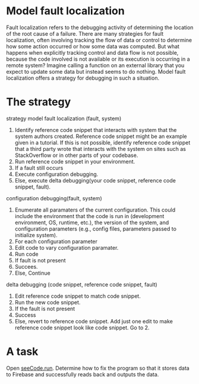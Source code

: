 # Model fault localization

Fault localization refers to the debugging activity of determining the location of the root cause of a failure. 
There are many strategies for fault localization, often involving tracking the flow of data or control to determine how some action 
occurred or how some data was computed. But what happens when explicitly tracking control and data flow is not possible, because the code 
involved is not available or its execution is occurring in a remote system? Imagine calling a function on an external library that you
expect to update some data but instead seems to do nothing. Model fault localization offers a strategy for debugging in such a situation.

# The strategy

strategy model fault localization (fault, system)
1. Identify reference code snippet that interacts with system that the system authors created. Reference code snippet might be an example given in a tutorial.
If this is not possible, identify reference code snippet that a third party wrote that interacts with the system on sites such as StackOverflow
or in other parts of your codebase.
2. Run reference code snippet in your environment.
3. If a fault still occurs
4. Execute configuration debugging.
5. Else, execute delta debugging(your code snippet, reference code snippet, fault).

configuration debugging(fault, system)
1. Enumerate all paramaters of the current configuration. This could include the environment that the code is run in (development environment,
OS, runtime, etc.), the version of the system, and configuration parameters (e.g., config files, parameters passed to initialize system).
2. For each configuration parameter
3. Edit code to vary configuration paramater.
4. Run code
5. If fault is not present
6. Succees.
7. Else, Continue


delta debugging (code snippet, reference code snippet, fault)
1. Edit reference code snippet to match code snippet. 
2. Run the new code snippet. 
3. If the fault is not present
4.  Success
5.  Else, revert to reference code snippet. Add just one edit to make reference code snippet look like code snippet. Go to 2.


# A task

Open [seeCode.run](https://seecode.run/#:-Kptx0KiHtLoD-k5eHDW). Determine how to fix the program so that it stores data to Firebase and successfully reads back and outputs the data.


